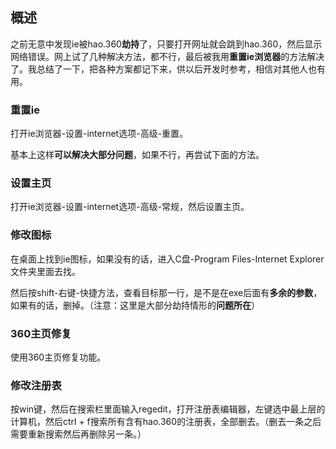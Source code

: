 ## 概述

之前无意中发现ie被hao.360**劫持**了，只要打开网址就会跳到hao.360，然后显示网络错误。网上试了几种解决方法，都不行，最后被我用**重置ie浏览器**的方法解决了。我总结了一下，把各种方案都记下来，供以后开发时参考，相信对其他人也有用。

### 重置ie

打开ie浏览器-设置-internet选项-高级-重置。

基本上这样**可以解决大部分问题**，如果不行，再尝试下面的方法。

### 设置主页

打开ie浏览器-设置-internet选项-高级-常规，然后设置主页。

### 修改图标

在桌面上找到ie图标，如果没有的话，进入C盘-Program Files-Internet Explorer文件夹里面去找。

然后按shift-右键-快捷方法，查看目标那一行，是不是在exe后面有**多余的参数**，如果有的话，删掉。（注意：这里是大部分劫持情形的**问题所在**）

### 360主页修复

使用360主页修复功能。

### 修改注册表

按win键，然后在搜索栏里面输入regedit，打开注册表编辑器，左键选中最上层的计算机，然后ctrl + f搜索所有含有hao.360的注册表，全部删去。（删去一条之后需要重新搜索然后再删除另一条。）

